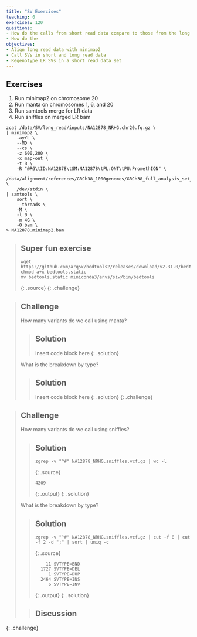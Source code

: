 ```yaml
---
title: "SV Exercises"
teaching: 0
exercises: 120
questions:
- How do the calls from short read data compare to those from the long read data?
- How do the 
objectives:
- Align long read data with minimap2
- Call SVs in short and long read data
- Regenotype LR SVs in a short read data set
---
```


## Exercises
1. Run minimap2 on chromosome 20
2. Run manta on chromosomes 1, 6, and 20
3. Run samtools merge for LR data
4. Run sniffles on merged LR bam


~~~
zcat /data/SV/long_read/inputs/NA12878_NRHG.chr20.fq.gz \
| minimap2 \
    -ayYL \
    --MD \
    --cs \
    -z 600,200 \
    -x map-ont \
    -t 8 \
    -R "@RG\tID:NA12878\tSM:NA12878\tPL:ONT\tPU:PromethION" \
    /data/alignment/references/GRCh38_1000genomes/GRCh38_full_analysis_set_plus_decoy_hla.fa \
    /dev/stdin \
| samtools \
    sort \
    --threads \
    -M \
    -l 0 \
    -m 4G \
    -O bam \
> NA12878.minimap2.bam
~~~


> ## Super fun exercise
>
> ~~~
> wget https://github.com/arq5x/bedtools2/releases/download/v2.31.0/bedtools.static
> chmod a+x bedtools.static
> mv bedtools.static miniconda3/envs/siw/bin/bedtools
> ~~~
> {: .source}
{: .challenge}

> ## Challenge
>
> How many variants do we call using manta?
>
> > ## Solution
> > Insert code block here
> {: .solution}
>
> What is the breakdown by type?
>
> > ## Solution
> > Insert code block here
> {: .solution}
{: .challenge}

> ## Challenge
>
> How many variants do we call using sniffles? 
>
> > ## Solution
> > ~~~
> > zgrep -v "^#" NA12878_NRHG.sniffles.vcf.gz | wc -l
> > ~~~
> > {: .source}
> > ~~~
> > 4209
> > ~~~
> > {: .output}
> {: .solution}
>
> What is the breakdown by type? 
>
> > ## Solution
> > ~~~
> > zgrep -v "^#" NA12878_NRHG.sniffles.vcf.gz | cut -f 8 | cut -f 2 -d ";" | sort | uniq -c 
> > ~~~
> > {: .source}
> > ~~~
> >     11 SVTYPE=BND
> >   1727 SVTYPE=DEL
> >      1 SVTYPE=DUP
> >   2464 SVTYPE=INS
> >      6 SVTYPE=INV
> > ~~~
> > {: .output}
> {: .solution}
>
> > ## Discussion
> >  
{: .challenge}
